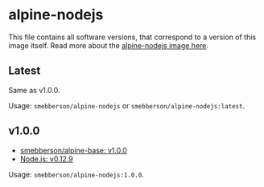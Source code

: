 alpine-nodejs
=============

This file contains all software versions, that correspond to a version of this image itself. Read more about the [alpine-nodejs image here][alpinenodejs].

## Latest

Same as v1.0.0.

Usage: `smebberson/alpine-nodejs` or `smebberson/alpine-nodejs:latest`.

## v1.0.0

- [smebberson/alpine-base: v1.0.0][smebbersonalpinebase100]
- [Node.js: v0.12.9][nodejs]

Usage: `smebberson/alpine-nodejs:1.0.0`.

[nginx]: http://nginx.org/
[nodejs]: https://nodejs.org/en/
[smebbersonalpinebase100]: https://github.com/smebberson/docker-alpine/tree/1f0d03677e8ebbcd59ff8209730089bcac79d23d/alpine-base
[alpinenodejs]: https://github.com/smebberson/docker-alpine/tree/master/alpine-nodejs

